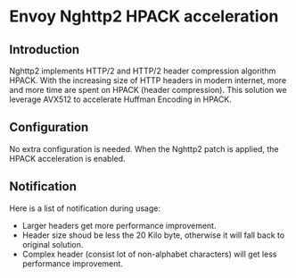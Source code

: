 # Envoy Nghttp2 HPACK acceleration

## Introduction

Nghttp2 implements HTTP/2 and HTTP/2 header compression algorithm HPACK. With the increasing size of HTTP headers in modern internet, more and more time are spent on HPACK (header compression). This solution we leverage AVX512 to accelerate Huffman Encoding in HPACK.

## Configuration

No extra configuration is needed. When the Nghttp2 patch is applied, the HPACK acceleration is enabled.

## Notification

Here is a list of notification during usage:

* Larger headers get more performance improvement.
* Header size shoud be less the 20 Kilo byte, otherwise it will fall back to original solution.
* Complex header (consist lot of non-alphabet characters) will get less performance improvement.

